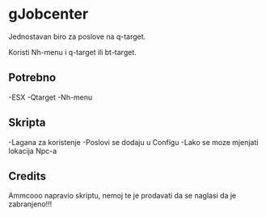# gJobcenter
Jednostavan biro za poslove na q-target.

Koristi Nh-menu i q-target ili bt-target.

## Potrebno
-ESX 
-Qtarget 
-Nh-menu 

## Skripta
-Lagana za koristenje 
-Poslovi se dodaju u Configu
-Lako se moze mjenjati lokacija Npc-a

## Credits
Ammcooo napravio skriptu, nemoj te je prodavati da se naglasi da je zabranjeno!!!

